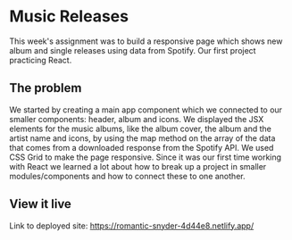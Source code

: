 # Music Releases
This week's assignment was to build a responsive page which shows new album and single releases using data from Spotify. Our first project practicing React. 

## The problem

We started by creating a main app component which we connected to our smaller components: header, album and icons. We displayed the JSX elements for the music albums, like the album cover, the album and the artist name and icons, by using the map method on the array of the data that comes from a downloaded response from the Spotify API. We used CSS Grid to make the page responsive. Since it was our first time working with React we learned a lot about how to break up a project in smaller modules/components and how to connect these to one another.

## View it live

Link to deployed site: https://romantic-snyder-4d44e8.netlify.app/
